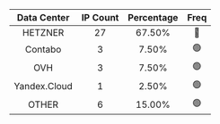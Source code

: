 | Data Center | IP Count | Percentage | Freq |
|:------------:|:--------:|:-----------:|:-----:|
| HETZNER | 27 | 67.50% | 🔴 |
| Contabo | 3 | 7.50% | 🟢 |
| OVH | 3 | 7.50% | 🟢 |
| Yandex.Cloud | 1 | 2.50% | 🟢 |
| OTHER | 6 | 15.00% | 🟢 |